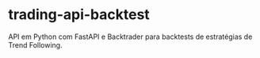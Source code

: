 # trading-api-backtest
API em Python com FastAPI e Backtrader para backtests de estratégias de Trend Following.
